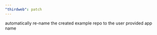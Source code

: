 ```yaml
---
"thirdweb": patch
---
```


automatically re-name the created example repo to the user provided app name
